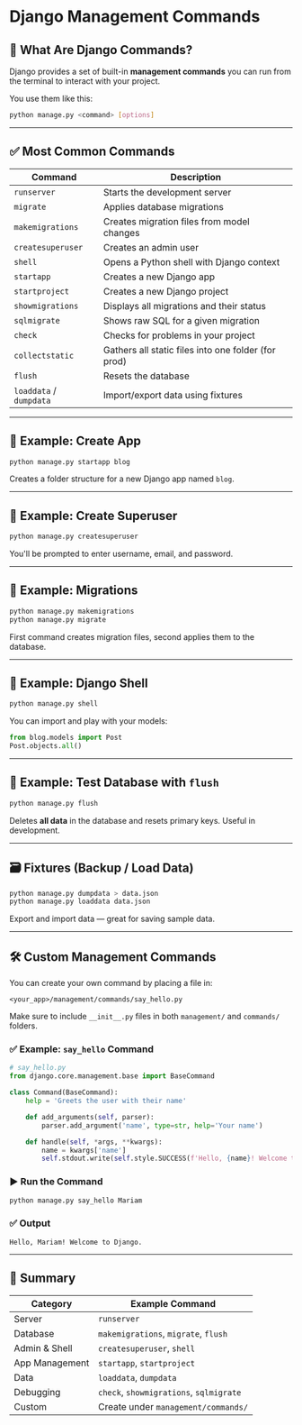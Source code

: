 # Django Management Commands

## 🔹 What Are Django Commands?

Django provides a set of built-in **management commands** you can run from the terminal to interact with your project.

You use them like this:

```bash
python manage.py <command> [options]
```

---

## ✅ Most Common Commands

| Command                 | Description                                         |
| ----------------------- | --------------------------------------------------- |
| `runserver`             | Starts the development server                       |
| `migrate`               | Applies database migrations                         |
| `makemigrations`        | Creates migration files from model changes          |
| `createsuperuser`       | Creates an admin user                               |
| `shell`                 | Opens a Python shell with Django context            |
| `startapp`              | Creates a new Django app                            |
| `startproject`          | Creates a new Django project                        |
| `showmigrations`        | Displays all migrations and their status            |
| `sqlmigrate`            | Shows raw SQL for a given migration                 |
| `check`                 | Checks for problems in your project                 |
| `collectstatic`         | Gathers all static files into one folder (for prod) |
| `flush`                 | Resets the database                                 |
| `loaddata` / `dumpdata` | Import/export data using fixtures                   |

---

## 📂 Example: Create App

```bash
python manage.py startapp blog
```

Creates a folder structure for a new Django app named `blog`.

---

## 👤 Example: Create Superuser

```bash
python manage.py createsuperuser
```

You'll be prompted to enter username, email, and password.

---

## 🔄 Example: Migrations

```bash
python manage.py makemigrations
python manage.py migrate
```

First command creates migration files, second applies them to the database.

---

## 🐚 Example: Django Shell

```bash
python manage.py shell
```

You can import and play with your models:

```python
from blog.models import Post
Post.objects.all()
```

---

## 🧪 Example: Test Database with `flush`

```bash
python manage.py flush
```

Deletes **all data** in the database and resets primary keys. Useful in development.

---

## 🗃️ Fixtures (Backup / Load Data)

```bash
python manage.py dumpdata > data.json
python manage.py loaddata data.json
```

Export and import data — great for saving sample data.

---

## 🛠️ Custom Management Commands

You can create your own command by placing a file in:

```
<your_app>/management/commands/say_hello.py
```

Make sure to include `__init__.py` files in both `management/` and `commands/` folders.

### ✅ Example: `say_hello` Command

```python
# say_hello.py
from django.core.management.base import BaseCommand

class Command(BaseCommand):
    help = 'Greets the user with their name'

    def add_arguments(self, parser):
        parser.add_argument('name', type=str, help='Your name')

    def handle(self, *args, **kwargs):
        name = kwargs['name']
        self.stdout.write(self.style.SUCCESS(f'Hello, {name}! Welcome to Django.'))
```

### ▶️ Run the Command

```bash
python manage.py say_hello Mariam
```

### ✅ Output

```
Hello, Mariam! Welcome to Django.
```

---

## 🧠 Summary

| Category       | Example Command                         |
| -------------- | --------------------------------------- |
| Server         | `runserver`                             |
| Database       | `makemigrations`, `migrate`, `flush`    |
| Admin & Shell  | `createsuperuser`, `shell`              |
| App Management | `startapp`, `startproject`              |
| Data           | `loaddata`, `dumpdata`                  |
| Debugging      | `check`, `showmigrations`, `sqlmigrate` |
| Custom         | Create under `management/commands/`     |
